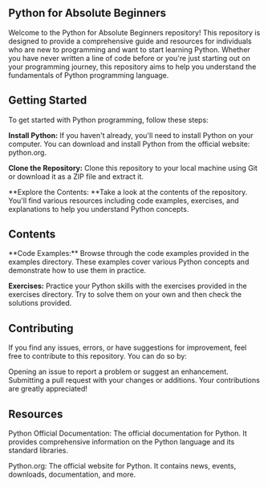 <h2>Python for Absolute Beginners</h2>
Welcome to the Python for Absolute Beginners repository! This repository is designed to provide a comprehensive guide and resources for individuals who are new to programming and want to start learning Python. Whether you have never written a line of code before or you're just starting out on your programming journey, this repository aims to help you understand the fundamentals of Python programming language.

<h2>Getting Started</h2>
To get started with Python programming, follow these steps:

**Install Python:** If you haven't already, you'll need to install Python on your computer. You can download and install Python from the official website: python.org.

**Clone the Repository:** Clone this repository to your local machine using Git or download it as a ZIP file and extract it.

**Explore the Contents: **Take a look at the contents of the repository. You'll find various resources including code examples, exercises, and explanations to help you understand Python concepts.

<h2>Contents</h2>
**Code Examples:** Browse through the code examples provided in the examples directory. These examples cover various Python concepts and demonstrate how to use them in practice.

**Exercises:** Practice your Python skills with the exercises provided in the exercises directory. Try to solve them on your own and then check the solutions provided.

<h2>Contributing</h2>
If you find any issues, errors, or have suggestions for improvement, feel free to contribute to this repository. You can do so by:

Opening an issue to report a problem or suggest an enhancement.
Submitting a pull request with your changes or additions.
Your contributions are greatly appreciated!

<h2>Resources</h2>
Python Official Documentation: The official documentation for Python. It provides comprehensive information on the Python language and its standard libraries.

Python.org: The official website for Python. It contains news, events, downloads, documentation, and more.

